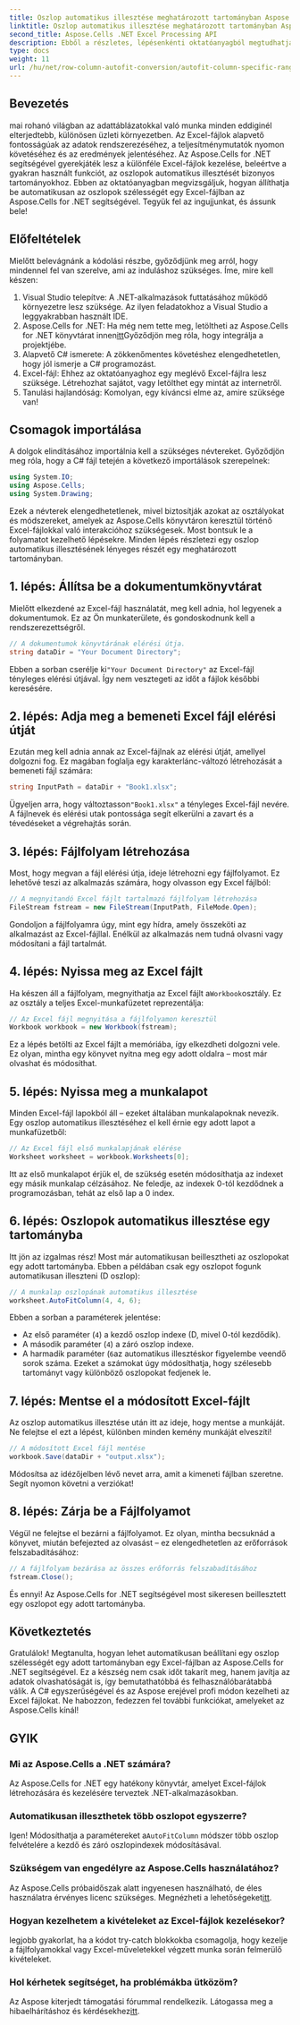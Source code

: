 ```yaml
---
title: Oszlop automatikus illesztése meghatározott tartományban Aspose.Cells .NET
linktitle: Oszlop automatikus illesztése meghatározott tartományban Aspose.Cells .NET
second_title: Aspose.Cells .NET Excel Processing API
description: Ebből a részletes, lépésenkénti oktatóanyagból megtudhatja, hogyan illesztheti automatikusan az Excel oszlopait meghatározott tartományokba az Aspose.Cells for .NET segítségével.
type: docs
weight: 11
url: /hu/net/row-column-autofit-conversion/autofit-column-specific-range/
---
```

## Bevezetés
mai rohanó világban az adattáblázatokkal való munka minden eddiginél elterjedtebb, különösen üzleti környezetben. Az Excel-fájlok alapvető fontosságúak az adatok rendszerezéséhez, a teljesítménymutatók nyomon követéséhez és az eredmények jelentéséhez. Az Aspose.Cells for .NET segítségével gyerekjáték lesz a különféle Excel-fájlok kezelése, beleértve a gyakran használt funkciót, az oszlopok automatikus illesztését bizonyos tartományokhoz. Ebben az oktatóanyagban megvizsgáljuk, hogyan állíthatja be automatikusan az oszlopok szélességét egy Excel-fájlban az Aspose.Cells for .NET segítségével. Tegyük fel az ingujjunkat, és ássunk bele!
## Előfeltételek
Mielőtt belevágnánk a kódolási részbe, győződjünk meg arról, hogy mindennel fel van szerelve, ami az induláshoz szükséges. Íme, mire kell készen:
1. Visual Studio telepítve: A .NET-alkalmazások futtatásához működő környezetre lesz szüksége. Az ilyen feladatokhoz a Visual Studio a leggyakrabban használt IDE.
2.  Aspose.Cells for .NET: Ha még nem tette meg, letöltheti az Aspose.Cells for .NET könyvtárat innen[itt](https://releases.aspose.com/cells/net/)Győződjön meg róla, hogy integrálja a projektjébe.
3. Alapvető C# ismerete: A zökkenőmentes követéshez elengedhetetlen, hogy jól ismerje a C# programozást.
4. Excel-fájl: Ehhez az oktatóanyaghoz egy meglévő Excel-fájlra lesz szüksége. Létrehozhat sajátot, vagy letölthet egy mintát az internetről.
5. Tanulási hajlandóság: Komolyan, egy kíváncsi elme az, amire szüksége van!
## Csomagok importálása
A dolgok elindításához importálnia kell a szükséges névtereket. Győződjön meg róla, hogy a C# fájl tetején a következő importálások szerepelnek:
```csharp
using System.IO;
using Aspose.Cells;
using System.Drawing;
```
Ezek a névterek elengedhetetlenek, mivel biztosítják azokat az osztályokat és módszereket, amelyek az Aspose.Cells könyvtáron keresztül történő Excel-fájlokkal való interakcióhoz szükségesek.
Most bontsuk le a folyamatot kezelhető lépésekre. Minden lépés részletezi egy oszlop automatikus illesztésének lényeges részét egy meghatározott tartományban.
## 1. lépés: Állítsa be a dokumentumkönyvtárat
Mielőtt elkezdené az Excel-fájl használatát, meg kell adnia, hol legyenek a dokumentumok. Ez az Ön munkaterülete, és gondoskodnunk kell a rendszerezettségről.
```csharp
// A dokumentumok könyvtárának elérési útja.
string dataDir = "Your Document Directory";
```
 Ebben a sorban cserélje ki`"Your Document Directory"` az Excel-fájl tényleges elérési útjával. Így nem vesztegeti az időt a fájlok későbbi keresésére.
## 2. lépés: Adja meg a bemeneti Excel fájl elérési útját
Ezután meg kell adnia annak az Excel-fájlnak az elérési útját, amellyel dolgozni fog. Ez magában foglalja egy karakterlánc-változó létrehozását a bemeneti fájl számára:
```csharp
string InputPath = dataDir + "Book1.xlsx";
```
 Ügyeljen arra, hogy változtasson`"Book1.xlsx"` a tényleges Excel-fájl nevére. A fájlnevek és elérési utak pontossága segít elkerülni a zavart és a tévedéseket a végrehajtás során.
## 3. lépés: Fájlfolyam létrehozása
Most, hogy megvan a fájl elérési útja, ideje létrehozni egy fájlfolyamot. Ez lehetővé teszi az alkalmazás számára, hogy olvasson egy Excel fájlból:
```csharp
// A megnyitandó Excel fájlt tartalmazó fájlfolyam létrehozása
FileStream fstream = new FileStream(InputPath, FileMode.Open);
```
Gondoljon a fájlfolyamra úgy, mint egy hídra, amely összeköti az alkalmazást az Excel-fájllal. Enélkül az alkalmazás nem tudná olvasni vagy módosítani a fájl tartalmát.
## 4. lépés: Nyissa meg az Excel fájlt
 Ha készen áll a fájlfolyam, megnyithatja az Excel fájlt a`Workbook`osztály. Ez az osztály a teljes Excel-munkafüzetet reprezentálja:
```csharp
// Az Excel fájl megnyitása a fájlfolyamon keresztül
Workbook workbook = new Workbook(fstream);
```
Ez a lépés betölti az Excel fájlt a memóriába, így elkezdheti dolgozni vele. Ez olyan, mintha egy könyvet nyitna meg egy adott oldalra – most már olvashat és módosíthat.
## 5. lépés: Nyissa meg a munkalapot 
Minden Excel-fájl lapokból áll – ezeket általában munkalapoknak nevezik. Egy oszlop automatikus illesztéséhez el kell érnie egy adott lapot a munkafüzetből:
```csharp
// Az Excel fájl első munkalapjának elérése
Worksheet worksheet = workbook.Worksheets[0];
```
Itt az első munkalapot érjük el, de szükség esetén módosíthatja az indexet egy másik munkalap célzásához. Ne feledje, az indexek 0-tól kezdődnek a programozásban, tehát az első lap a 0 index.
## 6. lépés: Oszlopok automatikus illesztése egy tartományba
Itt jön az izgalmas rész! Most már automatikusan beillesztheti az oszlopokat egy adott tartományba. Ebben a példában csak egy oszlopot fogunk automatikusan illeszteni (D oszlop):
```csharp
// A munkalap oszlopának automatikus illesztése
worksheet.AutoFitColumn(4, 4, 6);
```
Ebben a sorban a paraméterek jelentése:
- Az első paraméter (`4`) a kezdő oszlop indexe (D, mivel 0-tól kezdődik).
- A második paraméter (`4`) a záró oszlop indexe.
- A harmadik paraméter (`6`az automatikus illesztéskor figyelembe veendő sorok száma.
Ezeket a számokat úgy módosíthatja, hogy szélesebb tartományt vagy különböző oszlopokat fedjenek le.
## 7. lépés: Mentse el a módosított Excel-fájlt
Az oszlop automatikus illesztése után itt az ideje, hogy mentse a munkáját. Ne felejtse el ezt a lépést, különben minden kemény munkáját elveszíti!
```csharp
// A módosított Excel fájl mentése
workbook.Save(dataDir + "output.xlsx");
```
Módosítsa az idézőjelben lévő nevet arra, amit a kimeneti fájlban szeretne. Segít nyomon követni a verziókat!
## 8. lépés: Zárja be a Fájlfolyamot
Végül ne felejtse el bezárni a fájlfolyamot. Ez olyan, mintha becsuknád a könyvet, miután befejezted az olvasást – ez elengedhetetlen az erőforrások felszabadításához:
```csharp
// A fájlfolyam bezárása az összes erőforrás felszabadításához
fstream.Close();
```
És ennyi! Az Aspose.Cells for .NET segítségével most sikeresen beillesztett egy oszlopot egy adott tartományba.
## Következtetés
Gratulálok! Megtanulta, hogyan lehet automatikusan beállítani egy oszlop szélességét egy adott tartományban egy Excel-fájlban az Aspose.Cells for .NET segítségével. Ez a készség nem csak időt takarít meg, hanem javítja az adatok olvashatóságát is, így bemutathatóbbá és felhasználóbarátabbá válik. A C# egyszerűségével és az Aspose erejével profi módon kezelheti az Excel fájlokat. Ne habozzon, fedezzen fel további funkciókat, amelyeket az Aspose.Cells kínál!
## GYIK
### Mi az Aspose.Cells a .NET számára?
Az Aspose.Cells for .NET egy hatékony könyvtár, amelyet Excel-fájlok létrehozására és kezelésére terveztek .NET-alkalmazásokban.
### Automatikusan illeszthetek több oszlopot egyszerre?
 Igen! Módosíthatja a paramétereket a`AutoFitColumn` módszer több oszlop felvételére a kezdő és záró oszlopindexek módosításával.
### Szükségem van engedélyre az Aspose.Cells használatához?
 Az Aspose.Cells próbaidőszak alatt ingyenesen használható, de éles használatra érvényes licenc szükséges. Megnézheti a lehetőségeket[itt](https://purchase.aspose.com/buy).
### Hogyan kezelhetem a kivételeket az Excel-fájlok kezelésekor?
legjobb gyakorlat, ha a kódot try-catch blokkokba csomagolja, hogy kezelje a fájlfolyamokkal vagy Excel-műveletekkel végzett munka során felmerülő kivételeket.
### Hol kérhetek segítséget, ha problémákba ütközöm?
 Az Aspose kiterjedt támogatási fórummal rendelkezik. Látogassa meg a hibaelhárításhoz és kérdésekhez[itt](https://forum.aspose.com/c/cells/9).
